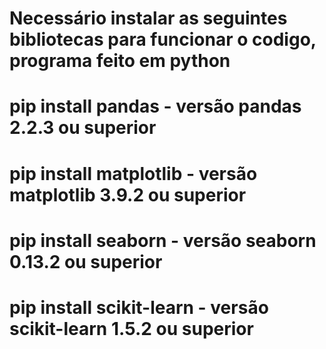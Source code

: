 # Necessário instalar as seguintes bibliotecas para funcionar o codigo, programa feito em python
# pip install pandas - versão pandas 2.2.3 ou superior
# pip install matplotlib - versão matplotlib 3.9.2 ou superior
# pip install seaborn  - versão seaborn 0.13.2 ou superior
# pip install scikit-learn - versão scikit-learn 1.5.2 ou superior
